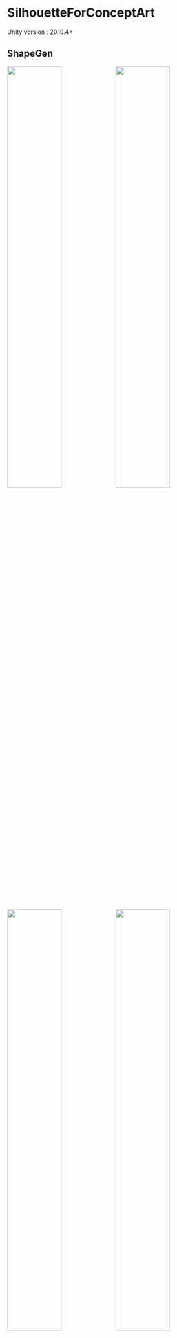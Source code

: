 # SilhouetteForConceptArt

Unity version : 2019.4+

## ShapeGen

<img src="READMEImages/01.PNG" width="50%"><img src="READMEImages/02.PNG" width="50%">
<img src="READMEImages/03.PNG" width="50%"><img src="READMEImages/04.PNG" width="50%">
